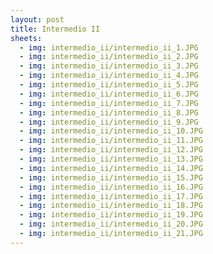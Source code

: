 ```yaml
---
layout: post
title: Intermedio II
sheets:
  - img: intermedio_ii/intermedio_ii_1.JPG
  - img: intermedio_ii/intermedio_ii_2.JPG
  - img: intermedio_ii/intermedio_ii_3.JPG
  - img: intermedio_ii/intermedio_ii_4.JPG
  - img: intermedio_ii/intermedio_ii_5.JPG
  - img: intermedio_ii/intermedio_ii_6.JPG
  - img: intermedio_ii/intermedio_ii_7.JPG
  - img: intermedio_ii/intermedio_ii_8.JPG
  - img: intermedio_ii/intermedio_ii_9.JPG
  - img: intermedio_ii/intermedio_ii_10.JPG
  - img: intermedio_ii/intermedio_ii_11.JPG
  - img: intermedio_ii/intermedio_ii_12.JPG
  - img: intermedio_ii/intermedio_ii_13.JPG
  - img: intermedio_ii/intermedio_ii_14.JPG
  - img: intermedio_ii/intermedio_ii_15.JPG
  - img: intermedio_ii/intermedio_ii_16.JPG
  - img: intermedio_ii/intermedio_ii_17.JPG
  - img: intermedio_ii/intermedio_ii_18.JPG
  - img: intermedio_ii/intermedio_ii_19.JPG
  - img: intermedio_ii/intermedio_ii_20.JPG
  - img: intermedio_ii/intermedio_ii_21.JPG
---
```


